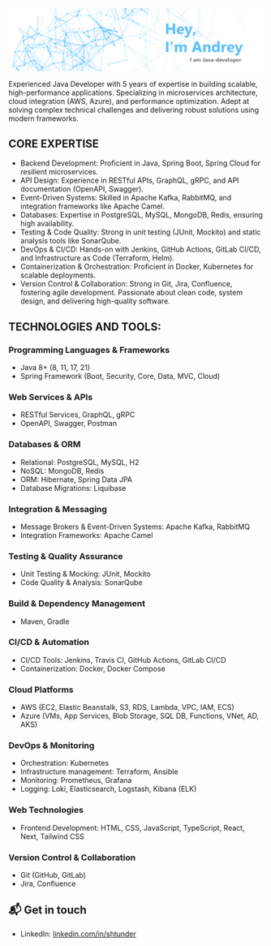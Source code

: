 ![Image](https://github.com/shtunder/shtunder/blob/master/andrey.png)

Experienced Java Developer with 5 years of expertise in building scalable, high-performance applications. Specializing in microservices architecture, cloud integration (AWS, Azure), and performance optimization. Adept at solving complex technical challenges and delivering robust solutions using modern frameworks.

## CORE EXPERTISE

- Backend Development: Proficient in Java, Spring Boot, Spring Cloud for resilient microservices.
- API Design: Experience in RESTful APIs, GraphQL, gRPC, and API documentation (OpenAPI, Swagger).
- Event-Driven Systems: Skilled in Apache Kafka, RabbitMQ, and integration frameworks like Apache Camel.
- Databases: Expertise in PostgreSQL, MySQL, MongoDB, Redis, ensuring high availability.
- Testing & Code Quality: Strong in unit testing (JUnit, Mockito) and static analysis tools like SonarQube.
- DevOps & CI/CD: Hands-on with Jenkins, GitHub Actions, GitLab CI/CD, and Infrastructure as Code (Terraform, Helm).
- Containerization & Orchestration: Proficient in Docker, Kubernetes for scalable deployments.
- Version Control & Collaboration: Strong in Git, Jira, Confluence, fostering agile development.
Passionate about clean code, system design, and delivering high-quality software.

## TECHNOLOGIES AND TOOLS:

### Programming Languages & Frameworks
- Java 8+ (8, 11, 17, 21)
- Spring Framework (Boot, Security, Core, Data, MVC, Cloud)

### Web Services & APIs
- RESTful Services, GraphQL, gRPC
- OpenAPI, Swagger, Postman

### Databases & ORM
- Relational: PostgreSQL, MySQL, H2
- NoSQL: MongoDB, Redis
- ORM: Hibernate, Spring Data JPA
- Database Migrations: Liquibase

### Integration & Messaging
- Message Brokers & Event-Driven Systems: Apache Kafka, RabbitMQ
- Integration Frameworks: Apache Camel

### Testing & Quality Assurance
- Unit Testing & Mocking: JUnit, Mockito
- Code Quality & Analysis: SonarQube

### Build & Dependency Management
- Maven, Gradle

### CI/CD & Automation
- CI/CD Tools: Jenkins, Travis CI, GitHub Actions, GitLab CI/CD
- Containerization: Docker, Docker Compose

### Cloud Platforms
- AWS (EC2, Elastic Beanstalk, S3, RDS, Lambda, VPC, IAM, ECS)
- Azure (VMs, App Services, Blob Storage, SQL DB, Functions, VNet, AD, AKS)

### DevOps & Monitoring
- Orchestration: Kubernetes
- Infrastructure management: Terraform, Ansible
- Monitoring: Prometheus, Grafana
- Logging: Loki, Elasticsearch, Logstash, Kibana (ELK)

### Web Technologies
- Frontend Development: HTML, CSS, JavaScript, TypeScript, React, Next, Tailwind CSS

### Version Control & Collaboration
- Git (GitHub, GitLab)
- Jira, Confluence

## 📬 Get in touch

- LinkedIn: [linkedin.com/in/shtunder][1]

[1]: https://www.linkedin.com/in/shtunder/

<!--
**shtunder/shtunder** is a ✨ _special_ ✨ repository because its `README.md` (this file) appears on your GitHub profile.

Here are some ideas to get you started:

- 🔭 I’m currently working on ...
- 🌱 I’m currently learning ...
- 👯 I’m looking to collaborate on ...
- 🤔 I’m looking for help with ...
- 💬 Ask me about ...
- 📫 How to reach me: ...
- 😄 Pronouns: ...
- ⚡ Fun fact: ...
-->
